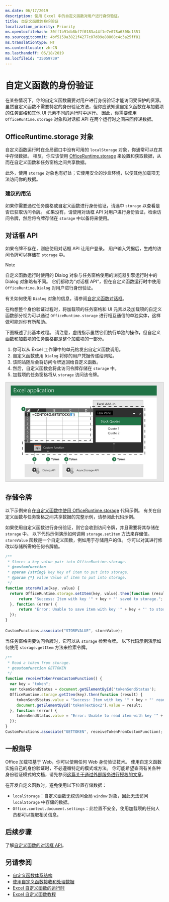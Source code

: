 ```yaml
---
ms.date: 06/17/2019
description: 使用 Excel 中的自定义函数对用户进行身份验证。
title: 自定义函数的身份验证
localization_priority: Priority
ms.openlocfilehash: 30ff1b91db8bf7f0183a44f1e7e078a6308c1351
ms.sourcegitcommit: 4bf5159a3821f4277c07d89e88808c4c3a25ff81
ms.translationtype: HT
ms.contentlocale: zh-CN
ms.lasthandoff: 06/18/2019
ms.locfileid: "35059739"
---
```

# <a name="authentication-for-custom-functions"></a>自定义函数的身份验证

在某些情况下，你的自定义函数需要对用户进行身份验证才能访问受保护的资源。 虽然自定义函数不需要特定的身份验证方法，但你应该知道自定义函数在与加载项的任务窗格和其他 UI 元素不同的运行时中运行。 因此，你需要使用 `OfficeRuntime.storage` 对象和对话框 API 在两个运行时之间来回传递数据。

## <a name="officeruntimestorage-object"></a>OfficeRuntime.storage 对象

自定义函数运行时在全局窗口中没有可用的 `localStorage` 对象，你通常可以在其中存储数据。 相反，你应该使用 [OfficeRuntime.storage](/javascript/api/office-runtime/officeruntime.storage) 来设置和获取数据，从而在自定义函数和任务窗格之间共享数据。

此外，使用 `storage` 对象也有好处；它使用安全的沙盒环境，以便其他加载项无法访问你的数据。

### <a name="suggested-usage"></a>建议的用法

如果你需要通过任务窗格或自定义函数进行身份验证，请选中 `storage` 以查看是否已获取访问令牌。 如果没有，请使用对话框 API 对用户进行身份验证，检索访问令牌，然后将令牌存储在 `storage` 中以备将来使用。

## <a name="dialog-api"></a>对话框 API

如果令牌不存在，则应使用对话框 API 让用户登录。 用户输入凭据后，生成的访问令牌可以存储在 `storage` 中。

> [!NOTE]
> 自定义函数运行时使用的 Dialog 对象与任务窗格使用的浏览器引擎运行时中的 Dialog 对象略有不同。 它们都称为“对话框 API”，但在自定义函数运行时中使用 `OfficeRuntime.Dialog` 对用户进行身份验证。

有关如何使用 `Dialog` 对象的信息，请参阅[自定义函数对话框](/office/dev/add-ins/excel/custom-functions-dialog)。

在构想整个身份验证过程时，将加载项的任务窗格和 UI 元素以及加载项的自定义函数部分视为可以通过 `OfficeRuntime.storage` 进行相互通信的单独实体，这样做可能对你有所帮助。

下图概述了此基本过程。 请注意，虚线指示虽然它们执行单独的操作，但自定义函数和加载项的任务窗格都是整个加载项的一部分。

1. 你可以从 Excel 工作簿中的单元格发出自定义函数调用。
2. 自定义函数使用 `Dialog` 将你的用户凭据传递给网站。
3. 该网站随后会将访问令牌返回给自定义函数。
4. 然后，自定义函数会将此访问令牌存储在 `storage` 中。
5. 加载项的任务窗格将从 `storage` 访问该令牌。

![使用对话框 API 获取访问令牌并通过 OfficeRuntime.storage API 与任务窗格共享令牌的自定义函数关系图。](../images/authentication-diagram.png "身份验证关系图。")

## <a name="storing-the-token"></a>存储令牌

以下示例来自[在自定义函数中使用 OfficeRuntime.storage](https://github.com/OfficeDev/PnP-OfficeAddins/tree/master/Excel-custom-functions/AsyncStorage) 代码示例。 有关在自定义函数与任务窗格之间共享数据的完整示例，请参阅此代码示例。

如果使用自定义函数进行身份验证，则它会收到访问令牌，并且需要将其存储在 `storage` 中。 以下代码示例演示如何调用 `storage.setItem` 方法来存储值。 `storeValue` 函数是一个自定义函数，例如用于存储用户的值。 你可以对其进行修改以存储所需的任何令牌值。

```js
/**
 * Stores a key-value pair into OfficeRuntime.storage.
 * @customfunction
 * @param {string} key Key of item to put into storage.
 * @param {*} value Value of item to put into storage.
 */
function storeValue(key, value) {
  return OfficeRuntime.storage.setItem(key, value).then(function (result) {
      return "Success: Item with key '" + key + "' saved to storage.";
  }, function (error) {
      return "Error: Unable to save item with key '" + key + "' to storage. " + error;
  });
}

CustomFunctions.associate("STOREVALUE", storeValue);
```

当任务窗格需要访问令牌时，它可以从 `storage` 检索令牌。 以下代码示例演示如何使用 `storage.getItem` 方法来检索令牌。

```js
/**
 * Read a token from storage.
 * @customfunction GETTOKEN
 */
function receiveTokenFromCustomFunction() {
  var key = "token";
  var tokenSendStatus = document.getElementById('tokenSendStatus');
  OfficeRuntime.storage.getItem(key).then(function (result) {
     tokenSendStatus.value = "Success: Item with key '" + key + "' read from storage.";
     document.getElementById('tokenTextBox2').value = result;
  }, function (error) {
     tokenSendStatus.value = "Error: Unable to read item with key '" + key + "' from storage. " + error;
  });
}
CustomFunctions.associate("GETTOKEN", receiveTokenFromCustomFunction);

```

## <a name="general-guidance"></a>一般指导

Office 加载项基于 Web，你可以使用任何 Web 身份验证技术。 使用自定义函数实施自己的身份验证时，不必遵循特定的模式或方法。 你可能希望查阅有关各种身份验证模式的文档，请先参阅[这篇关于通过外部服务进行授权的文章](/office/dev/add-ins/develop/auth-external-add-ins?view=office-js)。  

在开发自定义函数时，避免使用以下位置存储数据：  

- `localStorage`：自定义函数无权访问全局 `window` 对象，因此无法访问 `localStorage` 中存储的数据。
- `Office.context.document.settings`：此位置不安全，使用加载项的任何人员都可以提取相关信息。

## <a name="next-steps"></a>后续步骤
了解[自定义函数的对话框 API](custom-functions-dialog.md)。

## <a name="see-also"></a>另请参阅

* [自定义函数体系结构](custom-functions-architecture.md)
* [使用自定义函数接收和处理数据](custom-functions-web-reqs.md)
* [Excel 自定义函数的运行时](custom-functions-runtime.md)
* [Excel 自定义函数教程](excel-tutorial-custom-functions.md)

